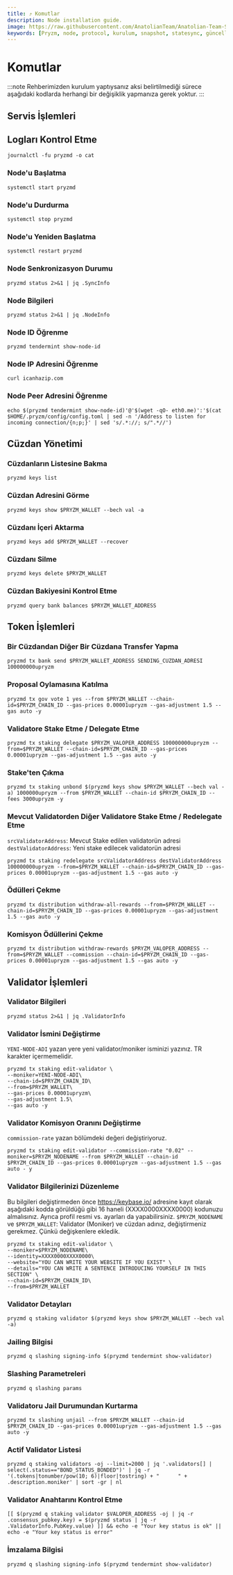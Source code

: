 ```yaml
---
title: ⤴️ Komutlar
description: Node installation guide.
image: https://raw.githubusercontent.com/AnatolianTeam/Anatolian-Team-Services/main/i18n/tr/docusaurus-plugin-content-docs/current/Testnet/Cosmos-Ecosystem/pryzm-zone/img/Pryzm-Service-Cover.jpg
keywords: [Pryzm, node, protocol, kurulum, snapshot, statesync, güncelleme]
---
```


# Komutlar
:::note
Rehberimizden kurulum yaptıysanız aksi belirtilmediği sürece aşağıdaki kodlarda herhangi bir değişiklik yapmanıza gerek yoktur.
:::

## Servis İşlemleri

## Logları Kontrol Etme 
```
journalctl -fu pryzmd -o cat
```

### Node'u Başlatma
```
systemctl start pryzmd
```

### Node'u Durdurma
```
systemctl stop pryzmd
```

### Node'u Yeniden Başlatma
```
systemctl restart pryzmd
```

### Node Senkronizasyon Durumu
```
pryzmd status 2>&1 | jq .SyncInfo
```

### Node Bilgileri
```
pryzmd status 2>&1 | jq .NodeInfo
```

### Node ID Öğrenme
```
pryzmd tendermint show-node-id
```

### Node IP Adresini Öğrenme
```
curl icanhazip.com
```

### Node Peer Adresini Öğrenme
```
echo $(pryzmd tendermint show-node-id)'@'$(wget -qO- eth0.me)':'$(cat $HOME/.pryzm/config/config.toml | sed -n '/Address to listen for incoming connection/{n;p;}' | sed 's/.*://; s/".*//')
```

## Cüzdan Yönetimi

### Cüzdanların Listesine Bakma
```
pryzmd keys list
```

### Cüzdan Adresini Görme
```
pryzmd keys show $PRYZM_WALLET --bech val -a
```

### Cüzdanı İçeri Aktarma
```
pryzmd keys add $PRYZM_WALLET --recover
```

### Cüzdanı Silme
```
pryzmd keys delete $PRYZM_WALLET
```

### Cüzdan Bakiyesini Kontrol Etme
```
pryzmd query bank balances $PRYZM_WALLET_ADDRESS
```

## Token İşlemleri

### Bir Cüzdandan Diğer Bir Cüzdana Transfer Yapma
```
pryzmd tx bank send $PRYZM_WALLET_ADDRESS SENDING_CUZDAN_ADRESI 100000000upryzm
```

### Proposal Oylamasına Katılma
```
pryzmd tx gov vote 1 yes --from $PRYZM_WALLET --chain-id=$PRYZM_CHAIN_ID --gas-prices 0.00001upryzm --gas-adjustment 1.5 --gas auto -y
```

### Validatore Stake Etme / Delegate Etme
```
pryzmd tx staking delegate $PRYZM_VALOPER_ADDRESS 100000000upryzm --from=$PRYZM_WALLET --chain-id=$PRYZM_CHAIN_ID --gas-prices 0.00001upryzm --gas-adjustment 1.5 --gas auto -y
```

### Stake'ten Çıkma
```
pryzmd tx staking unbond $(pryzmd keys show $PRYZM_WALLET --bech val -a) 1000000upryzm --from $PRYZM_WALLET --chain-id $PRYZM_CHAIN_ID --fees 3000upryzm -y
```

### Mevcut Validatorden Diğer Validatore Stake Etme / Redelegate Etme
`srcValidatorAddress`: Mevcut Stake edilen validatorün adresi
`destValidatorAddress`: Yeni stake edilecek validatorün adresi
```
pryzmd tx staking redelegate srcValidatorAddress destValidatorAddress 100000000upryzm --from=$PRYZM_WALLET --chain-id=$PRYZM_CHAIN_ID --gas-prices 0.00001upryzm --gas-adjustment 1.5 --gas auto -y
```

### Ödülleri Çekme
```
pryzmd tx distribution withdraw-all-rewards --from=$PRYZM_WALLET --chain-id=$PRYZM_CHAIN_ID --gas-prices 0.00001upryzm --gas-adjustment 1.5 --gas auto -y
```

### Komisyon Ödüllerini Çekme
```
pryzmd tx distribution withdraw-rewards $PRYZM_VALOPER_ADDRESS --from=$PRYZM_WALLET --commission --chain-id=$PRYZM_CHAIN_ID --gas-prices 0.00001upryzm --gas-adjustment 1.5 --gas auto -y
```

## Validator İşlemleri

### Validator Bilgileri
```
pryzmd status 2>&1 | jq .ValidatorInfo
```

### Validator İsmini Değiştirme
`YENI-NODE-ADI` yazan yere yeni validator/moniker isminizi yazınız. TR karakter içermemelidir.
```
pryzmd tx staking edit-validator \
--moniker=YENI-NODE-ADI\
--chain-id=$PRYZM_CHAIN_ID\
--from=$PRYZM_WALLET\
--gas-prices 0.00001upryzm\
--gas-adjustment 1.5\
--gas auto -y
```

### Validator Komisyon Oranını Değiştirme
`commission-rate` yazan bölümdeki değeri değiştiriyoruz.
```
pryzmd tx staking edit-validator --commission-rate "0.02" --moniker=$PRYZM_NODENAME --from $PRYZM_WALLET --chain-id $PRYZM_CHAIN_ID --gas-prices 0.00001upryzm --gas-adjustment 1.5 --gas auto - y
```

### Validator Bilgilerinizi Düzenleme
Bu bilgileri değiştirmeden önce https://keybase.io/ adresine kayıt olarak aşağıdaki kodda görüldüğü gibi 16 haneli (XXXX0000XXXX0000) kodunuzu almalısınız. Ayrıca profil resmi vs. ayarları da yapabilirsiniz. 
`$PRYZM_NODENAME` ve `$PRYZM_WALLET`: Validator (Moniker) ve cüzdan adınız, değiştirmeniz gerekmez. Çünkü değişkenlere ekledik.
```
pryzmd tx staking edit-validator \
--moniker=$PRYZM_NODENAME\
--identity=XXXX0000XXXX0000\
--website="YOU CAN WRITE YOUR WEBSITE IF YOU EXIST" \
--details="YOU CAN WRITE A SENTENCE INTRODUCING YOURSELF IN THIS SECTION" \
--chain-id=$PRYZM_CHAIN_ID\
--from=$PRYZM_WALLET
```

### Validator Detayları
```
pryzmd q staking validator $(pryzmd keys show $PRYZM_WALLET --bech val -a)
```

### Jailing Bilgisi
```
pryzmd q slashing signing-info $(pryzmd tendermint show-validator)
```

### Slashing Parametreleri
```
pryzmd q slashing params
```

### Validatoru Jail Durumundan Kurtarma 
```
pryzmd tx slashing unjail --from $PRYZM_WALLET --chain-id $PRYZM_CHAIN_ID --gas-prices 0.00001upryzm --gas-adjustment 1.5 --gas auto -y
```

### Actif Validator Listesi
```
pryzmd q staking validators -oj --limit=2000 | jq '.validators[] | select(.status=="BOND_STATUS_BONDED")' | jq -r '(.tokens|tonumber/pow(10; 6)|floor|tostring) + " 	 " + .description.moniker' | sort -gr | nl
```

### Validator Anahtarını Kontrol Etme
```
[[ $(pryzmd q staking validator $VALOPER_ADDRESS -oj | jq -r .consensus_pubkey.key) = $(pryzmd status | jq -r .ValidatorInfo.PubKey.value) ]] && echo -e "Your key status is ok" || echo -e "Your key status is error"
```

### İmzalama Bilgisi
```
pryzmd q slashing signing-info $(pryzmd tendermint show-validator)
```
